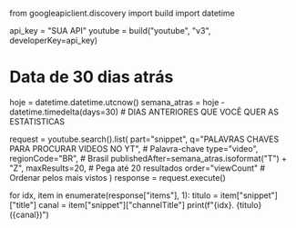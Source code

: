 from googleapiclient.discovery import build
import datetime

api_key = "SUA API"
youtube = build("youtube", "v3", developerKey=api_key)

# Data de 30 dias atrás
hoje = datetime.datetime.utcnow()
semana_atras = hoje - datetime.timedelta(days=30) # DIAS ANTERIORES QUE VOCÊ QUER AS ESTATISTICAS

request = youtube.search().list(
    part="snippet",
    q="PALAVRAS CHAVES PARA PROCURAR VIDEOS NO YT",                     # Palavra-chave
    type="video",
    regionCode="BR",              # Brasil
    publishedAfter=semana_atras.isoformat("T") + "Z",
    maxResults=20,                # Pega até 20 resultados
    order="viewCount"             # Ordenar pelos mais vistos
)
response = request.execute()

for idx, item in enumerate(response["items"], 1):
    titulo = item["snippet"]["title"]
    canal = item["snippet"]["channelTitle"]
    print(f"{idx}. {titulo} ({canal})")
